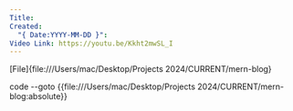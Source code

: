 ```yaml
---
Title: 
Created:
  "{ Date:YYYY-MM-DD }": 
Video Link: https://youtu.be/Kkht2mwSL_I
---
```

[File]{file:///Users/mac/Desktop/Projects 2024/CURRENT/mern-blog}

code --goto {{file:///Users/mac/Desktop/Projects 2024/CURRENT/mern-blog:absolute}}